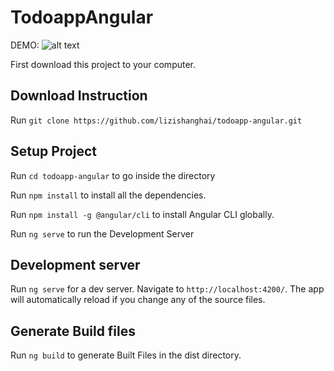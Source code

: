 # TodoappAngular

DEMO:
![alt text](https://firebasestorage.googleapis.com/v0/b/test001-lizhang.appspot.com/o/demos%2F1543270123335.jpg?alt=media&token=17f42d03-9035-44fd-9e19-83dc2364af4b)


First download this project to your computer.


## Download Instruction


Run `git clone https://github.com/lizishanghai/todoapp-angular.git`



## Setup Project

Run `cd todoapp-angular` to go inside the directory

Run `npm install` to install all the dependencies.

Run `npm install -g @angular/cli` to install Angular CLI globally.

Run `ng serve` to run the Development Server


## Development server


Run `ng serve` for a dev server. Navigate to `http://localhost:4200/`. The app will automatically reload if you change any of the source files.


## Generate Build files


Run `ng build` to generate Built Files in the dist directory.
